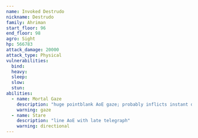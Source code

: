 ```yaml
---
name: Invoked Destrudo
nickname: Destrudo
family: Ahriman
start_floor: 96
end_floor: 98
agro: Sight
hp: 566783
attack_damage: 20000
attack_type: Physical
vulnerabilities:
  bind: 
  heavy: 
  sleep: 
  slow: 
  stun: 
abilities:
  - name: Mortal Gaze
    description: "huge pointblank AoE gaze; probably inflicts instant death"
    warning: gaze
  - name: Stare
    description: "line AoE with late telegraph"
    warning: directional
---
```

